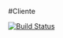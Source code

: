 #Cliente

[![Build Status](https://travis-ci.com/cordeiro21/cadastro_3.svg?branch=main)](https://travis-ci.com/cordeiro21/cadastro_3)